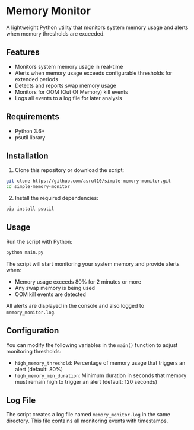 # Memory Monitor

A lightweight Python utility that monitors system memory usage and alerts when memory thresholds are exceeded.

## Features

- Monitors system memory usage in real-time
- Alerts when memory usage exceeds configurable thresholds for extended periods
- Detects and reports swap memory usage
- Monitors for OOM (Out Of Memory) kill events
- Logs all events to a log file for later analysis

## Requirements

- Python 3.6+
- psutil library

## Installation

1. Clone this repository or download the script:

```bash
git clone https://github.com/asrul10/simple-memory-monitor.git
cd simple-memory-monitor
```

2. Install the required dependencies:

```bash
pip install psutil
```

## Usage

Run the script with Python:

```bash
python main.py
```

The script will start monitoring your system memory and provide alerts when:
- Memory usage exceeds 80% for 2 minutes or more
- Any swap memory is being used
- OOM kill events are detected

All alerts are displayed in the console and also logged to `memory_monitor.log`.

## Configuration

You can modify the following variables in the `main()` function to adjust monitoring thresholds:

- `high_memory_threshold`: Percentage of memory usage that triggers an alert (default: 80%)
- `high_memory_min_duration`: Minimum duration in seconds that memory must remain high to trigger an alert (default: 120 seconds)

## Log File

The script creates a log file named `memory_monitor.log` in the same directory. This file contains all monitoring events with timestamps.
